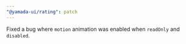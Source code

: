 ```yaml
---
"@yamada-ui/rating": patch
---
```


Fixed a bug where `motion` animation was enabled when `readOnly` and `disabled`.
